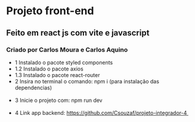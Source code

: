 # Projeto front-end 
## Feito em react js com vite e javascript 
### Criado por Carlos Moura e Carlos Aquino

- 1 Instalado o pacote styled components<br>
- 1.2 Instalado o pacote axios <br>
- 1.3 Instalado o pacote react-router
- 2 Insira no terminal o comando: npm i (para instalação das dependencias) <br><br>
- 3 Inicie o projeto com: npm run dev <br><br>
- 4 Link app backend: https://github.com/Csouzaf/projeto-integrador-4 <br>